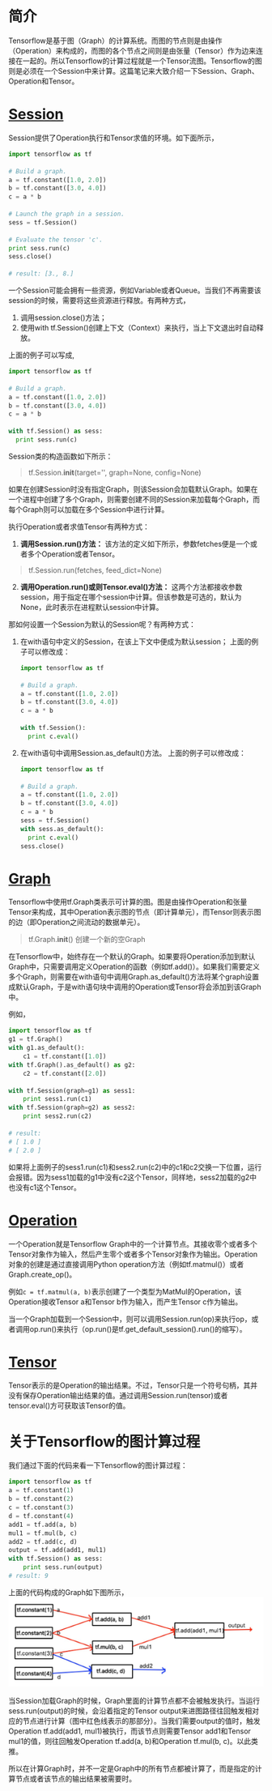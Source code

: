 # 简介 #
Tensorflow是基于图（Graph）的计算系统。而图的节点则是由操作（Operation）来构成的，而图的各个节点之间则是由张量（Tensor）作为边来连接在一起的。所以Tensorflow的计算过程就是一个Tensor流图。Tensorflow的图则是必须在一个Session中来计算。这篇笔记来大致介绍一下Session、Graph、Operation和Tensor。

# [Session](http://www.tensorfly.cn/tfdoc/api_docs/python/client.html) #

Session提供了Operation执行和Tensor求值的环境。如下面所示，

```python
import tensorflow as tf

# Build a graph.
a = tf.constant([1.0, 2.0])
b = tf.constant([3.0, 4.0])
c = a * b

# Launch the graph in a session.
sess = tf.Session()

# Evaluate the tensor 'c'.
print sess.run(c)
sess.close()

# result: [3., 8.]
```

一个Session可能会拥有一些资源，例如Variable或者Queue。当我们不再需要该session的时候，需要将这些资源进行释放。有两种方式，

1. 调用session.close()方法；
2. 使用with tf.Session()创建上下文（Context）来执行，当上下文退出时自动释放。

上面的例子可以写成,
```python
import tensorflow as tf

# Build a graph.
a = tf.constant([1.0, 2.0])
b = tf.constant([3.0, 4.0])
c = a * b

with tf.Session() as sess:
  print sess.run(c)
```

Session类的构造函数如下所示：

> tf.Session.__init__(target='', graph=None, config=None)

如果在创建Session时没有指定Graph，则该Session会加载默认Graph。如果在一个进程中创建了多个Graph，则需要创建不同的Session来加载每个Graph，而每个Graph则可以加载在多个Session中进行计算。

执行Operation或者求值Tensor有两种方式：

1. **调用Session.run()方法：**
  该方法的定义如下所示，参数fetches便是一个或者多个Operation或者Tensor。
  > tf.Session.run(fetches, feed_dict=None)

2. **调用Operation.run()或则Tensor.eval()方法：**
  这两个方法都接收参数session，用于指定在哪个session中计算。但该参数是可选的，默认为None，此时表示在进程默认session中计算。
  
那如何设置一个Session为默认的Session呢？有两种方式：

1. 在with语句中定义的Session，在该上下文中便成为默认session；
   上面的例子可以修改成：
   ```python
   import tensorflow as tf

   # Build a graph.
   a = tf.constant([1.0, 2.0])
   b = tf.constant([3.0, 4.0])
   c = a * b

   with tf.Session():
     print c.eval()
   ```

2. 在with语句中调用Session.as_default()方法。
   上面的例子可以修改成：
   ```python
   import tensorflow as tf

   # Build a graph.
   a = tf.constant([1.0, 2.0])
   b = tf.constant([3.0, 4.0])
   c = a * b
   sess = tf.Session()
   with sess.as_default():
     print c.eval()
   sess.close()
   ```

# [Graph](http://www.tensorfly.cn/tfdoc/api_docs/python/framework.html#Graph) #
Tensorflow中使用tf.Graph类表示可计算的图。图是由操作Operation和张量Tensor来构成，其中Operation表示图的节点（即计算单元），而Tensor则表示图的边（即Operation之间流动的数据单元）。

> tf.Graph.__init__()
创建一个新的空Graph

在Tensorflow中，始终存在一个默认的Graph。如果要将Operation添加到默认Graph中，只需要调用定义Operation的函数（例如tf.add()）。如果我们需要定义多个Graph，则需要在with语句中调用Graph.as\_default()方法将某个graph设置成默认Graph，于是with语句块中调用的Operation或Tensor将会添加到该Graph中。

例如，
```python
import tensorflow as tf
g1 = tf.Graph()
with g1.as_default():
    c1 = tf.constant([1.0])
with tf.Graph().as_default() as g2:
    c2 = tf.constant([2.0])

with tf.Session(graph=g1) as sess1:
    print sess1.run(c1)
with tf.Session(graph=g2) as sess2:
    print sess2.run(c2)

# result:
# [ 1.0 ]
# [ 2.0 ]
```

如果将上面例子的sess1.run(c1)和sess2.run(c2)中的c1和c2交换一下位置，运行会报错。因为sess1加载的g1中没有c2这个Tensor，同样地，sess2加载的g2中也没有c1这个Tensor。


# [Operation](http://www.tensorfly.cn/tfdoc/api_docs/python/framework.html#Operation) #
一个Operation就是Tensorflow Graph中的一个计算节点。其接收零个或者多个Tensor对象作为输入，然后产生零个或者多个Tensor对象作为输出。Operation对象的创建是通过直接调用Python operation方法（例如tf.matmul()）或者Graph.create\_op()。

例如```c = tf.matmul(a, b)```表示创建了一个类型为MatMul的Operation，该Operation接收Tensor a和Tensor b作为输入，而产生Tensor c作为输出。

当一个Graph加载到一个Session中，则可以调用Session.run(op)来执行op，或者调用op.run()来执行（op.run()是tf.get\_default\_session().run()的缩写）。

# [Tensor](http://www.tensorfly.cn/tfdoc/api_docs/python/framework.html#Tensor) #
Tensor表示的是Operation的输出结果。不过，Tensor只是一个符号句柄，其并没有保存Operation输出结果的值。通过调用Session.run(tensor)或者tensor.eval()方可获取该Tensor的值。


# 关于Tensorflow的图计算过程 #
我们通过下面的代码来看一下Tensorflow的图计算过程：
```python
import tensorflow as tf
a = tf.constant(1)
b = tf.constant(2)
c = tf.constant(3)
d = tf.constant(4)
add1 = tf.add(a, b)
mul1 = tf.mul(b, c)
add2 = tf.add(c, d)
output = tf.add(add1, mul1)
with tf.Session() as sess:
    print sess.run(output)
# result: 9
```

上面的代码构成的Graph如下图所示，
![graph_compute_flow](asserts/graph_compute_flow.jpg)

当Session加载Graph的时候，Graph里面的计算节点都不会被触发执行。当运行sess.run(output)的时候，会沿着指定的Tensor output来进图路径往回触发相对应的节点进行计算（图中红色线表示的那部分）。当我们需要output的值时，触发Operation tf.add(add1, mul1)被执行，而该节点则需要Tensor add1和Tensor mul1的值，则往回触发Operation tf.add(a, b)和Operation tf.mul(b, c)。以此类推。

所以在计算Graph时，并不一定是Graph中的所有节点都被计算了，而是指定的计算节点或者该节点的输出结果被需要时。
